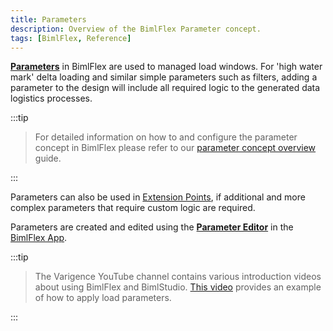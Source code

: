 ```yaml
---
title: Parameters
description: Overview of the BimlFlex Parameter concept.
tags: [BimlFlex, Reference]
---
```

[**Parameters**](bimlflex-parameter-editor) in BimlFlex are used to managed load windows. For 'high water mark' delta loading and similar simple parameters such as filters, adding a parameter to the design will include all required logic to the generated data logistics processes.
:::tip


> For detailed information on how to and configure the parameter concept in BimlFlex please refer to our [parameter concept overview](bimlflex-concepts-metadata-parameters) guide.

:::


Parameters can also be used in [Extension Points](bimlflex-concepts-extension-points), if additional and more complex parameters that require custom logic are required.

Parameters are created and edited using the [**Parameter Editor**](bimlflex-parameter-editor) in the [BimlFlex App](metadata-editors-overview).
:::tip


> The Varigence YouTube channel contains various introduction videos about using BimlFlex and BimlStudio. [This video](https://www.youtube.com/watch?v=7GwiIC5vbs8?rel=0&autoplay=0) provides an example of how to apply load parameters.

:::

